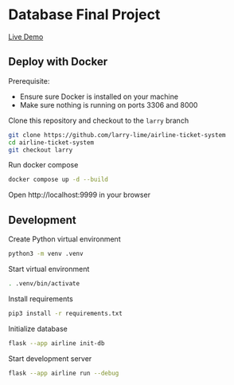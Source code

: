 # Database Final Project

[Live Demo](https://airline-ticket-system-production.up.railway.app/)

## Deploy with Docker

Prerequisite:

- Ensure sure Docker is installed on your machine
- Make sure nothing is running on ports 3306 and 8000

Clone this repository and checkout to the `larry` branch

```bash
git clone https://github.com/larry-lime/airline-ticket-system
cd airline-ticket-system
git checkout larry
```

Run docker compose

```bash
docker compose up -d --build
```

Open http://localhost:9999 in your browser

## Development

Create Python virtual environment

```bash
python3 -m venv .venv
```

Start virtual environment

```bash
. .venv/bin/activate
```

Install requirements

```bash
pip3 install -r requirements.txt
```

Initialize database

```bash
flask --app airline init-db
```

Start development server

```bash
flask --app airline run --debug
```
